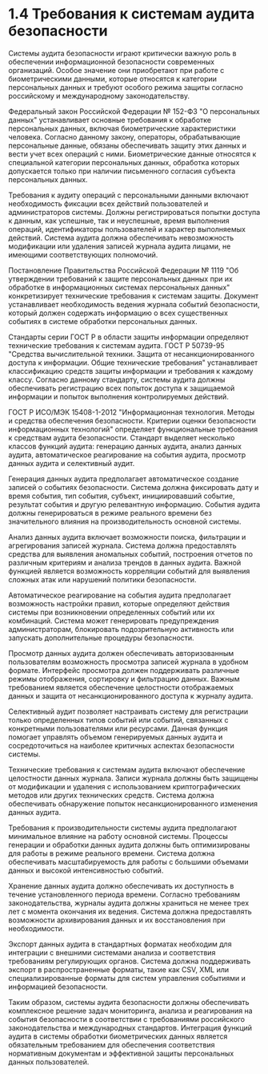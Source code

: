 # 1.4 Требования к системам аудита безопасности

Системы аудита безопасности играют критически важную роль в обеспечении информационной безопасности современных организаций. Особое значение они приобретают при работе с биометрическими данными, которые относятся к категории персональных данных и требуют особого режима защиты согласно российскому и международному законодательству.

Федеральный закон Российской Федерации № 152-ФЗ "О персональных данных" устанавливает основные требования к обработке персональных данных, включая биометрические характеристики человека. Согласно данному закону, операторы, обрабатывающие персональные данные, обязаны обеспечивать защиту этих данных и вести учет всех операций с ними. Биометрические данные относятся к специальной категории персональных данных, обработка которых допускается только при наличии письменного согласия субъекта персональных данных.

Требования к аудиту операций с персональными данными включают необходимость фиксации всех действий пользователей и администраторов системы. Должны регистрироваться попытки доступа к данным, как успешные, так и неуспешные, время выполнения операций, идентификаторы пользователей и характер выполняемых действий. Система аудита должна обеспечивать невозможность модификации или удаления записей журнала аудита лицами, не имеющими соответствующих полномочий.

Постановление Правительства Российской Федерации № 1119 "Об утверждении требований к защите персональных данных при их обработке в информационных системах персональных данных" конкретизирует технические требования к системам защиты. Документ устанавливает необходимость ведения журнала событий безопасности, который должен содержать информацию о всех существенных событиях в системе обработки персональных данных.

Стандарты серии ГОСТ Р в области защиты информации определяют технические требования к системам аудита. ГОСТ Р 50739-95 "Средства вычислительной техники. Защита от несанкционированного доступа к информации. Общие технические требования" устанавливает классификацию средств защиты информации и требования к каждому классу. Согласно данному стандарту, системы аудита должны обеспечивать регистрацию всех попыток доступа к защищаемой информации и попыток выполнения контролируемых действий.

ГОСТ Р ИСО/МЭК 15408-1-2012 "Информационная технология. Методы и средства обеспечения безопасности. Критерии оценки безопасности информационных технологий" определяет функциональные требования к средствам аудита безопасности. Стандарт выделяет несколько классов функций аудита: генерацию данных аудита, анализ данных аудита, автоматическое реагирование на события аудита, просмотр данных аудита и селективный аудит.

Генерация данных аудита предполагает автоматическое создание записей о событиях безопасности. Система должна фиксировать дату и время события, тип события, субъект, инициировавший событие, результат события и другую релевантную информацию. События аудита должны генерироваться в режиме реального времени без значительного влияния на производительность основной системы.

Анализ данных аудита включает возможности поиска, фильтрации и агрегирования записей журнала. Система должна предоставлять средства для выявления аномальных событий, построения отчетов по различным критериям и анализа трендов в данных аудита. Важной функцией является возможность корреляции событий для выявления сложных атак или нарушений политики безопасности.

Автоматическое реагирование на события аудита предполагает возможность настройки правил, которые определяют действия системы при возникновении определенных событий или их комбинаций. Система может генерировать предупреждения администраторам, блокировать подозрительную активность или запускать дополнительные процедуры безопасности.

Просмотр данных аудита должен обеспечивать авторизованным пользователям возможность просмотра записей журнала в удобном формате. Интерфейс просмотра должен поддерживать различные режимы отображения, сортировку и фильтрацию данных. Важным требованием является обеспечение целостности отображаемых данных и защита от несанкционированного доступа к журналу аудита.

Селективный аудит позволяет настраивать систему для регистрации только определенных типов событий или событий, связанных с конкретными пользователями или ресурсами. Данная функция помогает управлять объемом генерируемых данных аудита и сосредоточиться на наиболее критичных аспектах безопасности системы.

Технические требования к системам аудита включают обеспечение целостности данных журнала. Записи журнала должны быть защищены от модификации и удаления с использованием криптографических методов или других технических средств. Система должна обеспечивать обнаружение попыток несанкционированного изменения данных аудита.

Требования к производительности системы аудита предполагают минимальное влияние на работу основной системы. Процессы генерации и обработки данных аудита должны быть оптимизированы для работы в режиме реального времени. Система должна обеспечивать масштабируемость для работы с большими объемами данных и высокой интенсивностью событий.

Хранение данных аудита должно обеспечивать их доступность в течение установленного периода времени. Согласно требованиям законодательства, журналы аудита должны храниться не менее трех лет с момента окончания их ведения. Система должна предоставлять возможности архивирования данных и их восстановления при необходимости.

Экспорт данных аудита в стандартных форматах необходим для интеграции с внешними системами анализа и соответствия требованиям регулирующих органов. Система должна поддерживать экспорт в распространенные форматы, такие как CSV, XML или специализированные форматы для систем управления событиями и информацией безопасности.

Таким образом, системы аудита безопасности должны обеспечивать комплексное решение задач мониторинга, анализа и реагирования на события безопасности в соответствии с требованиями российского законодательства и международных стандартов. Интеграция функций аудита в системы обработки биометрических данных является обязательным требованием для обеспечения соответствия нормативным документам и эффективной защиты персональных данных пользователей.